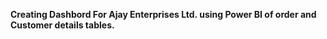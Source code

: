 **Creating Dashbord For Ajay Enterprises Ltd. using Power BI of order and Customer details tables.**
